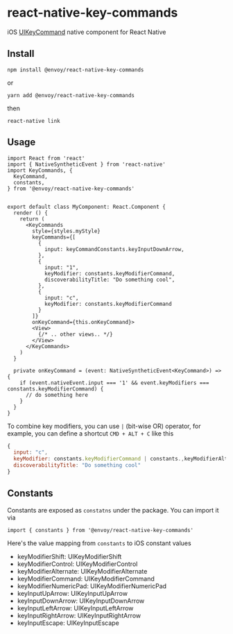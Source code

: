 # react-native-key-commands
iOS [UIKeyCommand](https://developer.apple.com/documentation/uikit/uikeycommand) native component for React Native

## Install

```
npm install @envoy/react-native-key-commands
```

or 

```
yarn add @envoy/react-native-key-commands
```

then

```
react-native link
```

## Usage

```JSX
import React from 'react'
import { NativeSyntheticEvent } from 'react-native'
import KeyCommands, {
  KeyCommand,
  constants,
} from '@envoy/react-native-key-commands'


export default class MyComponent: React.Component {
  render () {
    return (
      <KeyCommands
        style={styles.myStyle}
        keyCommands={[
          {
            input: keyCommandConstants.keyInputDownArrow,
          },
          {
            input: "1",
            keyModifier: constants.keyModifierCommand,
            discoverabilityTitle: "Do something cool",
          },
          {
            input: "c",
            keyModifier: constants.keyModifierCommand
          }
        ]}
        onKeyCommand={this.onKeyCommand}>
        <View>
          {/* .. other views.. */}
        </View>
      </KeyCommands>
    )
  }
  
  private onKeyCommand = (event: NativeSyntheticEvent<KeyCommand>) => {
    if (event.nativeEvent.input === '1' && event.keyModifiers === constants.keyModifierCommand) {
      // do something here
    }
  }
}
```

To combine key modifiers, you can use `|` (bit-wise OR) operator, for example, you can define a shortcut `CMD + ALT + C` like this

```js
{
  input: "c",
  keyModifier: constants.keyModifierCommand | constants.,keyModifierAlternate
  discoverabilityTitle: "Do something cool"
}
```

## Constants

Constants are exposed as `constatns` under the package. You can import it via

```
import { constants } from '@envoy/react-native-key-commands'
```

Here's the value mapping from `constants` to iOS constant values

 - keyModifierShift: UIKeyModifierShift
 - keyModifierControl: UIKeyModifierControl
 - keyModifierAlternate: UIKeyModifierAlternate
 - keyModifierCommand: UIKeyModifierCommand
 - keyModifierNumericPad: UIKeyModifierNumericPad
 - keyInputUpArrow: UIKeyInputUpArrow
 - keyInputDownArrow: UIKeyInputDownArrow
 - keyInputLeftArrow: UIKeyInputLeftArrow
 - keyInputRightArrow: UIKeyInputRightArrow
 - keyInputEscape: UIKeyInputEscape
 
